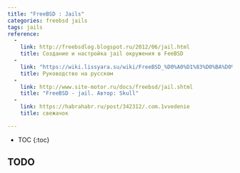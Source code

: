 ```yaml
---
title: "FreeBSD : Jails"
categories: freebsd jails
tags: jails
reference:
  -
    link: http://freebsdlog.blogspot.ru/2012/06/jail.html
    title: Создание и настройка jail окружения в FeeBSD
  -
    link: "https://wiki.lissyara.su/wiki/FreeBSD_%D0%A0%D1%83%D0%BA%D0%BE%D0%B2%D0%BE%D0%B4%D1%81%D1%82%D0%B2%D0%BE_%D0%9F%D0%BE%D0%BB%D1%8C%D0%B7%D0%BE%D0%B2%D0%B0%D1%82%D0%B5%D0%BB%D1%8F:_%D0%93%D0%BB%D0%B0%D0%B2%D0%B0_15_Jails_(%D0%9A%D0%BB%D0%B5%D1%82%D0%BA%D0%B8)"
    title: Руководство на русском
  -
    link: http://www.site-motor.ru/docs/freebsd/jail.shtml
    title: "FreeBSD - jail. Автор: Skull"
  -
    link: https://habrahabr.ru/post/342312/.com.1vvedenie
    title: свежачок

---
```


* TOC 
{:toc}

## TODO
